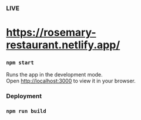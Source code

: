 ### LIVE
# https://rosemary-restaurant.netlify.app/

### `npm start`

Runs the app in the development mode.\
Open [http://localhost:3000](http://localhost:3000) to view it in your browser.

### Deployment
### `npm run build` 

